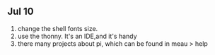 ## Jul 10
1. change the shell fonts size.
2. use the thonny.
	It's an IDE,and it's handy
3. there many projects about pi, which can be found in meau > help

